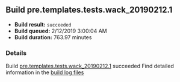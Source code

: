 ## Build pre.templates.tests.wack_20190212.1
- **Build result:** `succeeded`
- **Build queued:** 2/12/2019 3:00:04 AM
- **Build duration:** 763.97 minutes
### Details
Build [pre.templates.tests.wack_20190212.1](https://winappstudio.visualstudio.com/web/build.aspx?pcguid=a4ef43be-68ce-4195-a619-079b4d9834c2&builduri=vstfs%3a%2f%2f%2fBuild%2fBuild%2f27071) succeeded
Find detailed information in the [build log files](https://uwpctdiags.blob.core.windows.net/buildlogs/pre.templates.tests.wack_20190212.1_logs.zip)
